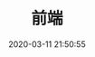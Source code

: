 ---
pageComponent:
  name: Catalogue
  data:
    key: 03.前端
    imgUrl: /img/html5.svg
    description: 前端相关知识

title: 前端
date: 2020-03-11 21:50:55
permalink: /web
sidebar: false
article: false
comment: false
editLink: false
---